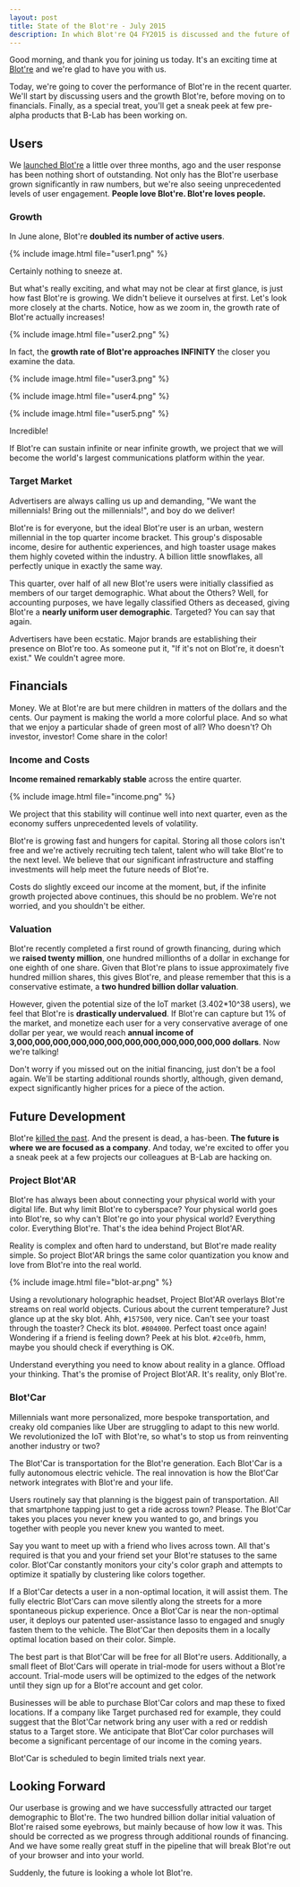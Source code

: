```yaml
---
layout: post
title: State of the Blot're - July 2015
description: In which Blot're Q4 FY2015 is discussed and the future of Blot're is detailed.
---
```


Good morning, and thank you for joining us today. It's an exciting time at [Blot're][blotre] and we're glad to have you with us.

Today, we're going to cover the performance of Blot're in the recent quarter. We'll start by discussing users and the growth Blot're, before moving on to financials. Finally, as a special treat, you'll get a sneak peek at few pre-alpha products that B-Lab has been working on.

## Users
We [launched Blot're][launch] a little over three months, ago and the user response has been nothing short of outstanding. Not only has the Blot're userbase grown significantly in raw numbers, but we're also seeing unprecedented levels of user engagement. **People love Blot're. Blot're loves people.**

### Growth
In June alone, Blot're **doubled its number of active users**. 

{% include image.html file="user1.png" %} 

Certainly nothing to sneeze at.

But what's really exciting, and what may not be clear at first glance, is just how fast Blot're is growing. We didn't believe it ourselves at first. Let's look more closely at the charts. Notice, how as we zoom in, the growth rate of Blot're actually increases!

{% include image.html file="user2.png" %} 

In fact, the **growth rate of Blot're approaches INFINITY** the closer you examine the data.

{% include image.html file="user3.png" %} 

{% include image.html file="user4.png" %} 

{% include image.html file="user5.png" %} 

Incredible!

If Blot're can sustain infinite or near infinite growth, we project that we will become the world's largest communications platform within the year. 

### Target Market
Advertisers are always calling us up and demanding, "We want the millennials! Bring out the millennials!", and boy do we deliver! 

Blot're is for everyone, but the ideal Blot're user is an urban, western millennial in the top quarter income bracket. This group's disposable income, desire for authentic experiences, and high toaster usage makes them highly coveted within the industry. A billion little snowflakes, all perfectly unique in exactly the same way.

This quarter, over half of all new Blot're users were initially classified as members of our target demographic. What about the Others? Well, for accounting purposes, we have legally classified Others as deceased, giving Blot're a **nearly uniform user demographic**. Targeted? You can say that again.

Advertisers have been ecstatic. Major brands are establishing their presence on Blot're too. As someone put it, "If it's not on Blot're, it doesn't exist." We couldn't agree more.

## Financials
Money. We at Blot're are but mere children in matters of the dollars and the cents. Our payment is making the world a more colorful place. And so what that we enjoy a particular shade of green most of all? Who doesn't? Oh investor, investor! Come share in the color!

### Income and Costs
**Income remained remarkably stable** across the entire quarter.

{% include image.html file="income.png" %} 

We project that this stability will continue well into next quarter, even as the economy suffers unprecedented levels of volatility.

Blot're is growing fast and hungers for capital. Storing all those colors isn't free and we're actively recruiting tech talent, talent who will take Blot're to the next level. We believe that our significant infrastructure and staffing investments will help meet the future needs of Blot're.

Costs do slightly exceed our income at the moment, but, if the infinite growth projected above continues, this should be no problem. We're not worried, and you shouldn't be either.

### Valuation
Blot're recently completed a first round of growth financing, during which we **raised twenty million**, one hundred millionths of a dollar in exchange for one eighth of one share. Given that Blot're plans to issue approximately five hundred million shares, this gives Blot're, and please remember that this is a conservative estimate, a **two hundred billion dollar valuation**. 

However, given the potential size of the IoT market (3.402\*10^38 users), we feel that Blot're is **drastically undervalued**. If Blot're can capture but 1% of the market, and monetize each user for a very conservative average of one dollar per year, we would reach **annual income of 3,000,000,000,000,000,000,000,000,000,000,000,000 dollars**. Now we're talking!

Don't worry if you missed out on the initial financing, just don't be a fool again. We'll be starting additional rounds shortly, although, given demand, expect significantly higher prices for a piece of the action.


## Future Development
Blot're [killed the past][launch]. And the present is dead, a has-been. **The future is where we  are focused as a company**. And today, we're excited to offer you a sneak peek at a few projects our colleagues at B-Lab are hacking on.

### Project Blot'AR
Blot're has always been about connecting your physical world with your digital life. But why limit Blot're to cyberspace? Your physical world goes into Blot're, so why can't Blot're go into your physical world? Everything color. Everything Blot're. That's the idea behind Project Blot'AR.

Reality is complex and often hard to understand, but Blot're made reality simple. So project Blot'AR brings the same color quantization you know and love from Blot're into the real world.

{% include image.html file="blot-ar.png" %} 

Using a revolutionary holographic headset, Project Blot'AR overlays Blot're streams on real world objects. Curious about the current temperature? Just glance up at the sky blot. Ahh, `#157500`, very nice. Can't see your toast through the toaster? Check its blot. `#804000`. Perfect toast once again! Wondering if a friend is feeling down? Peek at his blot. `#2ce0fb`, hmm, maybe you should check if everything is OK. 

Understand everything you need to know about reality in a glance. Offload your thinking. That's the promise of Project Blot'AR. It's reality, only Blot're.

### Blot'Car
Millennials want more personalized, more bespoke transportation, and creaky old companies like Uber are struggling to adapt to this new world. We revolutionized the IoT with Blot're, so what's to stop us from reinventing another industry or two?

The Blot'Car is transportation for the Blot're generation. Each Blot'Car is a fully autonomous electric vehicle. The real innovation is how the Blot'Car network integrates with Blot're and your life.

Users routinely say that planning is the biggest pain of transportation. All that smartphone tapping just to get a ride across town? Please. The Blot'Car takes you places you never knew you wanted to go, and brings you together with people you never knew you wanted to meet.

Say you want to meet up with a friend who lives across town. All that's required is that you and your friend set your Blot're statuses to the same color. Blot'Car constantly monitors your city's color graph and attempts to optimize it spatially by clustering like colors together. 

If a Blot'Car detects a user in a non-optimal location, it will assist them. The fully electric Blot'Cars can move silently along the streets for a more spontaneous pickup experience. Once a Blot'Car is near the non-optimal user, it deploys our patented user-assistance lasso to engaged and snugly fasten them to the vehicle. The Blot'Car then deposits them in a locally optimal location based on their color. Simple.

The best part is that Blot'Car will be free for all Blot're users. Additionally, a small fleet of Blot'Cars will operate in trial-mode for users without a Blot're account. Trial-mode users will be optimized to the edges of the network until they sign up for a Blot're account and get color.

Businesses will be able to purchase Blot'Car colors and map these to fixed locations. If a company like Target purchased red for example, they could suggest that the Blot'Car network bring any user with a red or reddish status to a Target store. We anticipate that Blot'Car color purchases will become a significant percentage of our income in the coming years.

Blot'Car is scheduled to begin limited trials next year.

## Looking Forward
Our userbase is growing and we have successfully attracted our target demographic to Blot're. The two hundred billion dollar initial valuation of Blot're raised some eyebrows, but mainly because of how low it was. This should be corrected as we progress through additional rounds of financing. And we have some really great stuff in the pipeline that will break Blot're out of your browser and into your world.

Suddenly, the future is looking a whole lot Blot're.

[blotre]: https://blot.re
[launch]: http://blog.blot.re/introducting-blotre/
